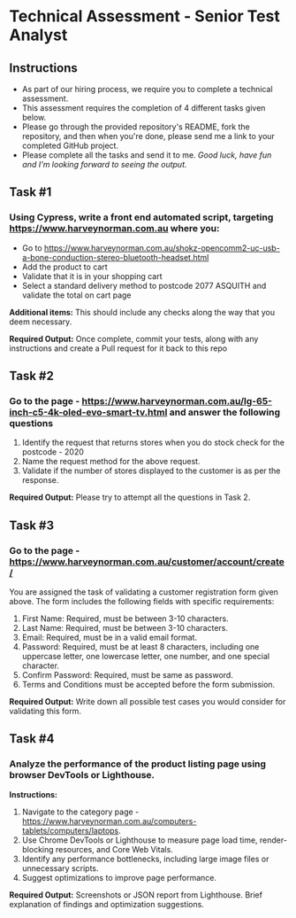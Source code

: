 # Technical Assessment - Senior Test Analyst

## Instructions
- As part of our hiring process, we require you to complete a technical assessment.
- This assessment requires the completion of 4 different tasks given below. 
- Please go through the provided repository's README, fork the repository, and then when you're done, please send me a link to your completed GitHub project.
- Please complete all the tasks and send it to me.
_Good luck, have fun and I'm looking forward to seeing the output._

## Task #1
### Using Cypress, write a front end automated script, targeting https://www.harveynorman.com.au where you:

  - Go to https://www.harveynorman.com.au/shokz-opencomm2-uc-usb-a-bone-conduction-stereo-bluetooth-headset.html
  - Add the product to cart
  - Validate that it is in your shopping cart
  - Select a standard delivery method to postcode 2077 ASQUITH and validate the total on cart page

**Additional items:**
This should include any checks along the way that you deem necessary.

**Required Output:**
Once complete, commit your tests, along with any instructions and create a Pull request for it back to this repo

## Task #2
### Go to the page - https://www.harveynorman.com.au/lg-65-inch-c5-4k-oled-evo-smart-tv.html and answer the following questions

  1. Identify the request that returns stores when you do stock check for the postcode - 2020
  2. Name the request method for the above request.
  3. Validate if the number of stores displayed to the customer is as per the response.
  
**Required Output:**
Please try to attempt all the questions in Task 2.

## Task #3
### Go to the page - https://www.harveynorman.com.au/customer/account/create/

You are assigned the task of validating a customer registration form given above. The form includes the following fields with specific requirements:

  1. First Name: Required, must be between 3-10 characters.
  2. Last Name: Required, must be between 3-10 characters.
  3. Email: Required, must be in a valid email format.
  4. Password: Required, must be at least 8 characters, including one uppercase letter, one lowercase letter, one number, and one special character.
  5. Confirm Password: Required, must be same as password.
  6. Terms and Conditions must be accepted before the form submission.
     
**Required Output:**
Write down all possible test cases you would consider for validating this form.

## Task #4
### Analyze the performance of the product listing page using browser DevTools or Lighthouse.

**Instructions:**
1. Navigate to the category page - https://www.harveynorman.com.au/computers-tablets/computers/laptops.
2. Use Chrome DevTools or Lighthouse to measure page load time, render-blocking resources, and Core Web Vitals.
3. Identify any performance bottlenecks, including large image files or unnecessary scripts.
4. Suggest optimizations to improve page performance.

**Required Output:**
Screenshots or JSON report from Lighthouse.
Brief explanation of findings and optimization suggestions.
    

